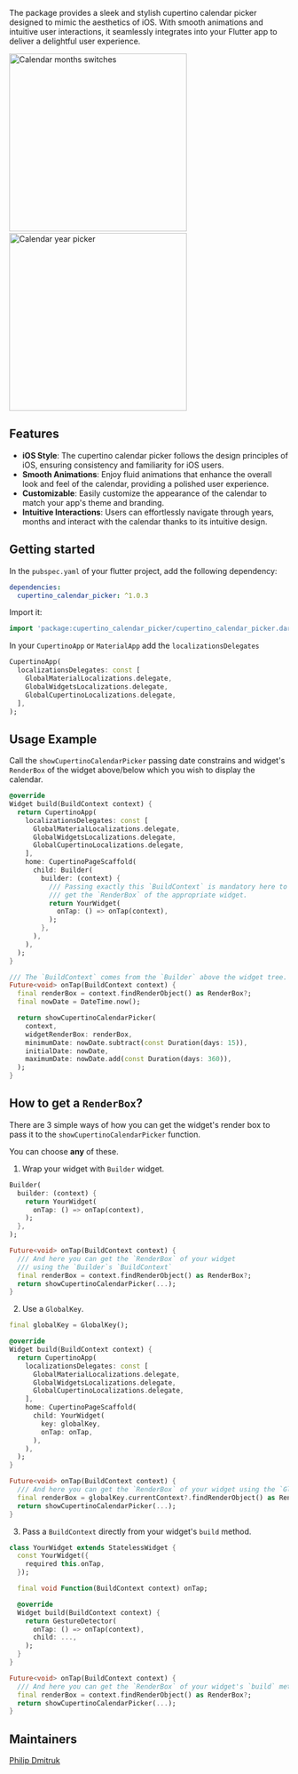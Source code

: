 The package provides a sleek and stylish cupertino calendar picker designed to mimic the aesthetics of iOS. With smooth animations and intuitive user interactions, it seamlessly integrates into your Flutter app to deliver a delightful user experience.

<p>
   <img src="https://github.com/philip-soft/cupertino_calendar_picker/blob/master/doc/calendar_months_switches.gif?raw=true"
    alt="Calendar months switches" width="320"/>
  &nbsp; &nbsp;
   <img src="https://github.com/philip-soft/cupertino_calendar_picker/blob/master/doc/calendar_year_picker.gif?raw=true"
    alt="Calendar year picker" width="320"/>
</p>

## Features

* **iOS Style**: The cupertino calendar picker follows the design principles of iOS, ensuring consistency and familiarity for iOS users.
* **Smooth Animations**: Enjoy fluid animations that enhance the overall look and feel of the calendar, providing a polished user experience.
* **Customizable**: Easily customize the appearance of the calendar to match your app's theme and branding.
* **Intuitive Interactions**: Users can effortlessly navigate through years, months and interact with the calendar thanks to its intuitive design.

## Getting started

In the `pubspec.yaml` of your flutter project, add the following dependency:
```yaml
dependencies:
  cupertino_calendar_picker: ^1.0.3
```

Import it:

```dart
import 'package:cupertino_calendar_picker/cupertino_calendar_picker.dart';
```

In your `CupertinoApp` or `MaterialApp` add the `localizationsDelegates`

```dart
CupertinoApp(
  localizationsDelegates: const [
    GlobalMaterialLocalizations.delegate,
    GlobalWidgetsLocalizations.delegate,
    GlobalCupertinoLocalizations.delegate,
  ],
);
```

## Usage Example

Call the `showCupertinoCalendarPicker` passing date constrains and widget's `RenderBox` of the widget above/below which you wish to display the calendar.

```dart
@override
Widget build(BuildContext context) {
  return CupertinoApp(
    localizationsDelegates: const [
      GlobalMaterialLocalizations.delegate,
      GlobalWidgetsLocalizations.delegate,
      GlobalCupertinoLocalizations.delegate,
    ],
    home: CupertinoPageScaffold(
      child: Builder(
        builder: (context) {
          /// Passing exactly this `BuildContext` is mandatory here to 
          /// get the `RenderBox` of the appropriate widget.
          return YourWidget(
            onTap: () => onTap(context),
          );
        },
      ),
    ),
  );
}

/// The `BuildContext` comes from the `Builder` above the widget tree.
Future<void> onTap(BuildContext context) {
  final renderBox = context.findRenderObject() as RenderBox?;
  final nowDate = DateTime.now();

  return showCupertinoCalendarPicker(
    context,
    widgetRenderBox: renderBox,
    minimumDate: nowDate.subtract(const Duration(days: 15)),
    initialDate: nowDate,
    maximumDate: nowDate.add(const Duration(days: 360)),
  );
}
```

## How to get a `RenderBox`?
There are 3 simple ways of how you can get the widget's render box to pass it to the `showCupertinoCalendarPicker` function.

You can choose **any** of these.

1. Wrap your widget with `Builder` widget.

```dart
Builder(
  builder: (context) {
    return YourWidget(
      onTap: () => onTap(context),
    );
  },
);

Future<void> onTap(BuildContext context) {
  /// And here you can get the `RenderBox` of your widget 
  /// using the `Builder`s `BuildContext`
  final renderBox = context.findRenderObject() as RenderBox?;
  return showCupertinoCalendarPicker(...);
}

```

2. Use a `GlobalKey`.

```dart
final globalKey = GlobalKey();

@override
Widget build(BuildContext context) {
  return CupertinoApp(
    localizationsDelegates: const [
      GlobalMaterialLocalizations.delegate,
      GlobalWidgetsLocalizations.delegate,
      GlobalCupertinoLocalizations.delegate,
    ],
    home: CupertinoPageScaffold(
      child: YourWidget(
        key: globalKey,
        onTap: onTap,
      ),
    ),
  );
}

Future<void> onTap(BuildContext context) {
  /// And here you can get the `RenderBox` of your widget using the `GlobalKey`.
  final renderBox = globalKey.currentContext?.findRenderObject() as RenderBox?;
  return showCupertinoCalendarPicker(...);
}

```

3. Pass a `BuildContext` directly from your widget's `build` method.

```dart
class YourWidget extends StatelessWidget {
  const YourWidget({
    required this.onTap,
  });

  final void Function(BuildContext context) onTap;

  @override
  Widget build(BuildContext context) {
    return GestureDetector(
      onTap: () => onTap(context),
      child: ...,
    );
  }
}

Future<void> onTap(BuildContext context) {
  /// And here you can get the `RenderBox` of your widget's `build` method.
  final renderBox = context.findRenderObject() as RenderBox?;
  return showCupertinoCalendarPicker(...);
}

```

## Maintainers

[Philip Dmitruk](https://github.com/philip-soft)
